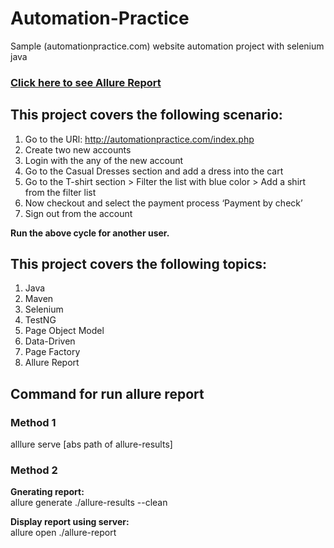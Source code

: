 # Automation-Practice
Sample (automationpractice.com) website automation project with selenium java

### [Click here to see Allure Report](https://automation-project-report.netlify.app/)

## This project covers the following scenario:

1. Go to the URl: http://automationpractice.com/index.php
2. Create two new accounts
3. Login with the any of the new account
4. Go to the Casual Dresses section and add a dress into the cart
5. Go to the T-shirt section > Filter the list with blue color > Add a shirt from the filter list
6. Now checkout and select the payment process ‘Payment by check’
7. Sign out from the account

**Run the above cycle for another user.**

## This project covers the following topics:

1. Java
2. Maven
3. Selenium
4. TestNG
5. Page Object Model
6. Data-Driven
7. Page Factory
8. Allure Report

## Command for run allure report
### Method 1</br>
alllure serve [abs path of allure-results]

### Method 2</br>
**Gnerating report:**</br>
allure generate ./allure-results --clean

**Display report using server:**</br>
allure open ./allure-report



